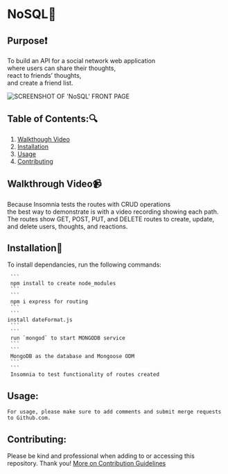 # NoSQL:leaves:
## Purpose:heavy_exclamation_mark:
To build an API for a social network web application <br>
where users can share their thoughts, <br>
react to friends’ thoughts, <br>
and create a friend list.

![SCREENSHOT OF 'NoSQL' FRONT PAGE]()


   ## Table of Contents::mag:

   1. [ Walkthough Video ](#video)
   2. [ Installation ](#installation)
   3. [ Usage ](#usage)
   4. [ Contributing ](#contributing)

   ## Walkthrough Video:video_camera:
Because Insomnia tests the routes with CRUD operations <br>
the best way to demonstrate is with a video recording showing each path. <br>
The routes show GET, POST, PUT, and DELETE routes to create, update, <br>
and delete users, thoughts, and reactions.


   ## Installation:hammer:

   To install dependancies, run the following commands:

     ```
     npm install to create node_modules
     ```
     ```
     npm i express for routing
     ```
     ```
    install dateFormat.js
     ```
     ```
     run `mongod` to start MONGODB service 
     ```
     ```
     MongoDB as the database and Mongoose ODM
     ```
     ```
     Insomnia to test functionality of routes created


   ## Usage:

    For usage, please make sure to add comments and submit merge requests to Github.com.
  

   ## Contributing:
   Please be kind and professional when adding to or accessing this repository. Thank you!
  [More on Contribution Guidelines](https://github.com/verokoles/readme-generator/blob/f57cf6a98bf276960885496059df4b039247c985/contributing.md)
  